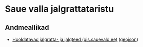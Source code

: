 # Saue valla jalgrattataristu

## Andmeallikad

- [Hooldatavad jalgratta- ja jalgteed (gis.sauevald.ee)](https://gis.sauevald.ee/arcgis/rest/services/Hosted/Hooldatavad_kergteed/FeatureServer) ([geojson](https://gis.sauevald.ee/arcgis/rest/services/Hosted/Hooldatavad_kergteed/FeatureServer/0/query?where=tase%3D%27III%27&objectIds=&time=&geometry=&geometryType=esriGeometryEnvelope&inSR=&defaultSR=&spatialRel=esriSpatialRelIntersects&distance=&units=esriSRUnit_Foot&relationParam=&outFields=*&returnGeometry=true&maxAllowableOffset=&geometryPrecision=&outSR=&havingClause=&gdbVersion=&historicMoment=&returnDistinctValues=false&returnIdsOnly=false&returnCountOnly=false&returnExtentOnly=false&orderByFields=&groupByFieldsForStatistics=&outStatistics=&returnZ=false&returnM=false&multipatchOption=xyFootprint&resultOffset=&resultRecordCount=&returnTrueCurves=false&returnCentroid=false&returnEnvelope=false&timeReferenceUnknownClient=false&maxRecordCountFactor=&sqlFormat=none&resultType=&datumTransformation=&lodType=geohash&lod=&lodSR=&f=geojson))
